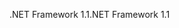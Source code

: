 <span data-ttu-id="28813-101">.NET Framework 1.1</span><span class="sxs-lookup"><span data-stu-id="28813-101">.NET Framework 1.1</span></span>